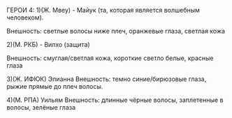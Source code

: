 ГЕРОИ 4:
1)(Ж. Мвеу) - Майук (та, которая является волшебным человеком). 

Внешность: светлые волосы ниже плеч, оранжевые глаза, светлая кожа 

2)(М. РКБ) - Вилхо (защита) 

Внешность: смуглая/светлая кожа, короткие светло белые, красные глаза

3)(Ж. ИФЮК) Элианна 
Внешность: темно синие/бирюзовые глаза, рыжие прямые до плеч волосы. 


4)(М. РПА) Уильям
Внешность: длинные чёрные волосы, заплетенные в волосы, зелёные глаза